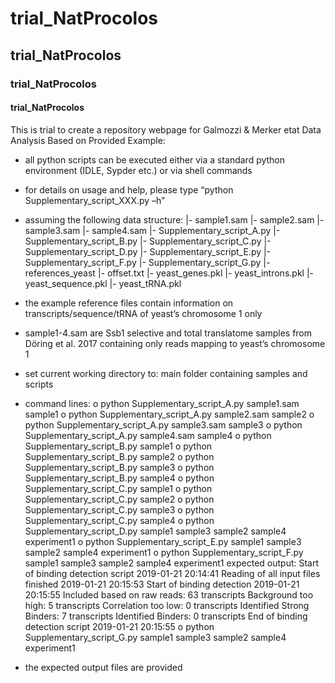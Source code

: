 # trial_NatProcolos
## trial_NatProcolos
### trial_NatProcolos
#### trial_NatProcolos
This is trial to create a repository webpage for Galmozzi &amp; Merker etat
Data Analysis Based on Provided Example: 

-	all python scripts can be executed either via a standard python environment (IDLE, Sypder etc.) or via shell commands
-	for details on usage and help, please type “python Supplementary_script_XXX.py –h”

-	assuming the following data structure: 
|- sample1.sam
|- sample2.sam
|- sample3.sam
|- sample4.sam
|- Supplementary_script_A.py
|- Supplementary_script_B.py
|- Supplementary_script_C.py
|- Supplementary_script_D.py
|- Supplementary_script_E.py
|- Supplementary_script_F.py
|- Supplementary_script_G.py
|- references_yeast
	|- offset.txt
	|- yeast_genes.pkl
	|- yeast_introns.pkl
	|- yeast_sequence.pkl
	|- yeast_tRNA.pkl
-	the example reference files contain information on transcripts/sequence/tRNA of yeast’s chromosome 1 only 
-	sample1-4.sam are Ssb1 selective and total translatome samples from Döring et al. 2017 containing only reads mapping to yeast’s chromosome 1 
-	set current working directory to: main folder containing samples and scripts

-	command lines:
o	python Supplementary_script_A.py sample1.sam sample1
o	python Supplementary_script_A.py sample2.sam sample2
o	python Supplementary_script_A.py sample3.sam sample3
o	python Supplementary_script_A.py sample4.sam sample4
o	python Supplementary_script_B.py sample1
o	python Supplementary_script_B.py sample2
o	python Supplementary_script_B.py sample3
o	python Supplementary_script_B.py sample4
o	python Supplementary_script_C.py sample1
o	python Supplementary_script_C.py sample2
o	python Supplementary_script_C.py sample3
o	python Supplementary_script_C.py sample4
o	python Supplementary_script_D.py sample1 sample3 sample2 sample4 experiment1
o	python Supplementary_script_E.py sample1 sample3 sample2 sample4 experiment1
o	python Supplementary_script_F.py sample1 sample3 sample2 sample4 experiment1
expected output: 
Start of binding detection script
2019-01-21 20:14:41
Reading of all input files finished 
2019-01-21 20:15:53
Start of binding detection
2019-01-21 20:15:55
Included based on raw reads: 	63	transcripts
Background too high:			5 	transcripts
Correlation too low:			0 	transcripts
Identified Strong Binders:		7	transcripts
Identified Binders:			0 	transcripts
End of binding detection script
2019-01-21 20:15:55
o	python Supplementary_script_G.py sample1 sample3 sample2 sample4 experiment1
-	the expected output files are provided


